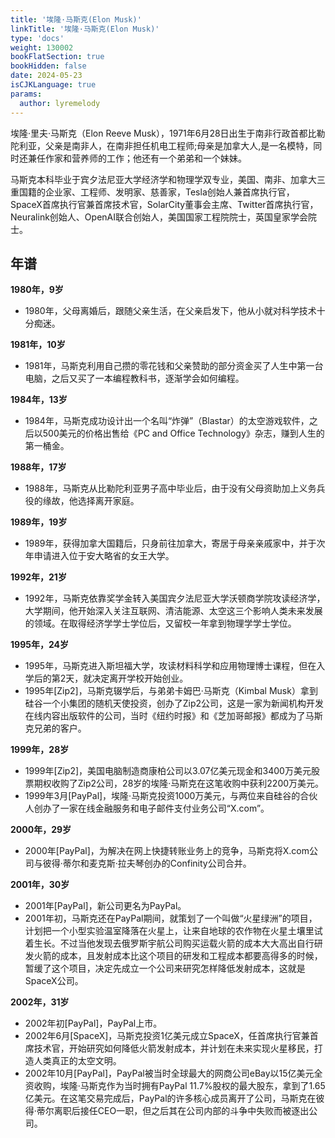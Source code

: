 ```yaml
---
title: '埃隆·马斯克(Elon Musk)'
linkTitle: '埃隆·马斯克(Elon Musk)'
type: 'docs'
weight: 130002
bookFlatSection: true
bookHidden: false
date: 2024-05-23
isCJKLanguage: true
params:
  author: lyremelody
---
```


埃隆·里夫·马斯克（Elon Reeve Musk），1971年6月28日出生于南非行政首都比勒陀利亚，父亲是南非人，在南非担任机电工程师;母亲是加拿大人,是一名模特，同时还兼任作家和营养师的工作；他还有一个弟弟和一个妹妹。

马斯克本科毕业于宾夕法尼亚大学经济学和物理学双专业，美国、南非、加拿大三重国籍的企业家、工程师、发明家、慈善家，Tesla创始人兼首席执行官，SpaceX首席执行官兼首席技术官，SolarCity董事会主席、Twitter首席执行官，Neuralink创始人、OpenAI联合创始人，美国国家工程院院士，英国皇家学会院士。

## 年谱

**1980年，9岁**
* 1980年，父母离婚后，跟随父亲生活，在父亲启发下，他从小就对科学技术十分痴迷。

**1981年，10岁**
* 1981年，马斯克利用自己攒的零花钱和父亲赞助的部分资金买了人生中第一台电脑，之后又买了一本编程教科书，逐渐学会如何编程。 

**1984年，13岁**
* 1984年，马斯克成功设计出一个名叫“炸弹”（Blastar）的太空游戏软件，之后以500美元的价格出售给《PC and Office Technology》杂志，赚到人生的第一桶金。

**1988年，17岁**
* 1988年，马斯克从比勒陀利亚男子高中毕业后，由于没有父母资助加上义务兵役的缘故，他选择离开家庭。

**1989年，19岁**
* 1989年，获得加拿大国籍后，只身前往加拿大，寄居于母亲亲戚家中，并于次年申请进入位于安大略省的女王大学。

**1992年，21岁**
* 1992年，马斯克依靠奖学金转入美国宾夕法尼亚大学沃顿商学院攻读经济学，大学期间，他开始深入关注互联网、清洁能源、太空这三个影响人类未来发展的领域。在取得经济学学士学位后，又留校一年拿到物理学学士学位。 

**1995年，24岁**
* 1995年，马斯克进入斯坦福大学，攻读材料科学和应用物理博士课程，但在入学后的第2天，就决定离开学校开始创业。
* 1995年[Zip2]，马斯克辍学后，与弟弟卡姆巴·马斯克（Kimbal Musk）拿到硅谷一个小集团的随机天使投资，创办了Zip2公司，这是一家为新闻机构开发在线内容出版软件的公司，当时《纽约时报》和《芝加哥邮报》都成为了马斯克兄弟的客户。

**1999年，28岁**
* 1999年[Zip2]，美国电脑制造商康柏公司以3.07亿美元现金和3400万美元股票期权收购了Zip2公司，28岁的埃隆·马斯克在这笔收购中获利2200万美元。
* 1999年3月[PayPal]，埃隆·马斯克投资1000万美元，与两位来自硅谷的合伙人创办了一家在线金融服务和电子邮件支付业务公司“X.com”。

**2000年，29岁**
* 2000年[PayPal]，为解决在网上快捷转账业务上的竞争，马斯克将X.com公司与彼得·蒂尔和麦克斯·拉夫琴创办的Confinity公司合并。 

**2001年，30岁**
* 2001年[PayPal]，新公司更名为PayPal。
* 2001年初，马斯克还在PayPal期间，就策划了一个叫做“火星绿洲”的项目，计划把一个小型实验温室降落在火星上，让来自地球的农作物在火星土壤里试着生长。不过当他发现去俄罗斯宇航公司购买运载火箭的成本大大高出自行研发火箭的成本，且发射成本比这个项目的研发和工程成本都要高得多的时候，暂缓了这个项目，决定先成立一个公司来研究怎样降低发射成本，这就是SpaceX公司。

**2002年，31岁**
* 2002年初[PayPal]，PayPal上市。
* 2002年6月[SpaceX]，马斯克投资1亿美元成立SpaceX，任首席执行官兼首席技术官，开始研究如何降低火箭发射成本，并计划在未来实现火星移民，打造人类真正的太空文明。
* 2002年10月[PayPal]，PayPal被当时全球最大的网商公司eBay以15亿美元全资收购，埃隆·马斯克作为当时拥有PayPal 11.7%股权的最大股东，拿到了1.65亿美元。在这笔交易完成后，PayPal的许多核心成员离开了公司，马斯克在彼得·蒂尔离职后接任CEO一职，但之后其在公司内部的斗争中失败而被逐出公司。

